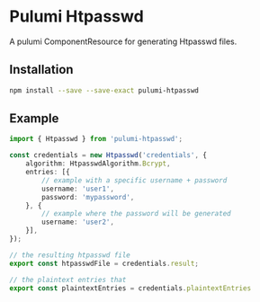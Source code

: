# Pulumi Htpasswd

A pulumi ComponentResource for generating Htpasswd files.

## Installation

```bash
npm install --save --save-exact pulumi-htpasswd
```

## Example

```typescript
import { Htpasswd } from 'pulumi-htpasswd';

const credentials = new Htpasswd('credentials', {
    algorithm: HtpasswdAlgorithm.Bcrypt,
    entries: [{
        // example with a specific username + password
        username: 'user1',
        password: 'mypassword',
    }, {
        // example where the password will be generated
        username: 'user2',
    }],
});

// the resulting htpasswd file
export const htpasswdFile = credentials.result;

// the plaintext entries that
export const plaintextEntries = credentials.plaintextEntries
```
